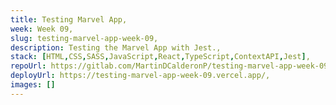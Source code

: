 ```yaml
---
title: Testing Marvel App,
week: Week 09,
slug: testing-marvel-app-week-09,
description: Testing the Marvel App with Jest.,
stack: [HTML,CSS,SASS,JavaScript,React,TypeScript,ContextAPI,Jest],
repoUrl: https://gitlab.com/MartinDCalderonP/testing-marvel-app-week-09,
deployUrl: https://testing-marvel-app-week-09.vercel.app/,
images: []
---
```

